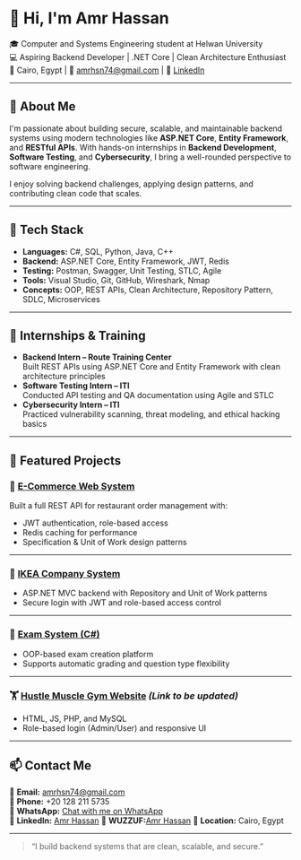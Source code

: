 # 👋 Hi, I'm Amr Hassan

🎓 Computer and Systems Engineering student at Helwan University  
💻 Aspiring Backend Developer | .NET Core | Clean Architecture Enthusiast  
📍 Cairo, Egypt | 📧 amrhsn74@gmail.com | 🔗 [LinkedIn](https://www.linkedin.com/in/amr-hassan-b02653231)

---

## 🚀 About Me

I'm passionate about building secure, scalable, and maintainable backend systems using modern technologies like **ASP.NET Core**, **Entity Framework**, and **RESTful APIs**. With hands-on internships in **Backend Development**, **Software Testing**, and **Cybersecurity**, I bring a well-rounded perspective to software engineering.

I enjoy solving backend challenges, applying design patterns, and contributing clean code that scales.

---

## 🔨 Tech Stack

- **Languages:** C#, SQL, Python, Java, C++
- **Backend:** ASP.NET Core, Entity Framework, JWT, Redis
- **Testing:** Postman, Swagger, Unit Testing, STLC, Agile
- **Tools:** Visual Studio, Git, GitHub, Wireshark, Nmap
- **Concepts:** OOP, REST APIs, Clean Architecture, Repository Pattern, SDLC, Microservices

---

## 💼 Internships & Training

- **Backend Intern – Route Training Center**  
  Built REST APIs using ASP.NET Core and Entity Framework with clean architecture principles  
- **Software Testing Intern – ITI**  
  Conducted API testing and QA documentation using Agile and STLC  
- **Cybersecurity Intern – ITI**  
  Practiced vulnerability scanning, threat modeling, and ethical hacking basics

---

## 📁 Featured Projects

### 🛒 [E-Commerce Web System](https://github.com/amrhsn74/E-Commerce.Web)  
Built a full REST API for restaurant order management with:
- JWT authentication, role-based access
- Redis caching for performance
- Specification & Unit of Work design patterns

---

### 🏢 [IKEA Company System](https://github.com/amrhsn74/IKEASolution)  
- ASP.NET MVC backend with Repository and Unit of Work patterns  
- Secure login with JWT and role-based access control

---

### 📝 [Exam System (C#)](https://github.com/amrhsn74/Exam)  
- OOP-based exam creation platform  
- Supports automatic grading and question type flexibility

---

### 🏋️ [Hustle Muscle Gym Website](https://github.com/amrhsn74/Exam) *(Link to be updated)*  
- HTML, JS, PHP, and MySQL  
- Role-based login (Admin/User) and responsive UI

---

## 📫 Contact Me

📧 **Email:** amrhsn74@gmail.com  
📱 **Phone:** +20 128 211 5735  
💬 **WhatsApp:** [Chat with me on WhatsApp](https://wa.me/201282115735)  
🔗 **LinkedIn:** [Amr Hassan](https://www.linkedin.com/in/amr-hassan-b02653231)
🔗 **WUZZUF:**[Amr Hassan](https://wuzzuf.net/me/amr-hassan-ca1400c134)
📌 **Location:** Cairo, Egypt

---

> “I build backend systems that are clean, scalable, and secure.”

